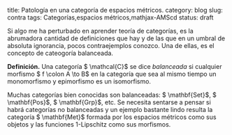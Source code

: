 title: Patología en una categoría de espacios métricos.
category: blog
slug: contra
tags: Categorías,espacios métricos,mathjax-AMScd
status: draft

Si algo me ha perturbado en aprender teoría de categorías, es la
abrumadora cantidad de definiciones que hay y de las que en un umbral de
absoluta ignorancia, pocos contraejemplos conozco. Una de ellas, es el
concepto de cateogoría balanceada.

**Definición.** Una categoría $ \mathcal{C}$ se dice *balanceada* si
cualquier morfismo $ f \colon A \to B$ en la categoría que sea al mismo
tiempo un monomorfismo y epimorfismo es un isomorfismo.

Muchas categorías bien conocidas son balanceadas: $ \mathbf{Set}$,
$ \mathbf{Pos}$, $ \mathbf{Grp}$, etc. Se necesita sentarse a pensar si
habrá categorías no balanceadas y un ejemplo bastante lindo resulta la
categoría $ \mathbf{Met}$ formada por los espacios métricos como sus
objetos y las funciones 1-Lipschitz como sus morfismos.

